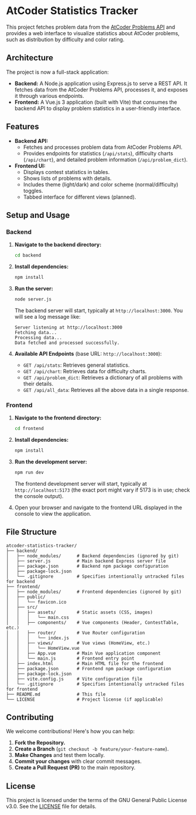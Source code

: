 # AtCoder Statistics Tracker

This project fetches problem data from the [AtCoder Problems API](https://kenkoooo.com/atcoder/#/api) and provides a web interface to visualize statistics about AtCoder problems, such as distribution by difficulty and color rating.

## Architecture

The project is now a full-stack application:

-   **Backend:** A Node.js application using Express.js to serve a REST API. It fetches data from the AtCoder Problems API, processes it, and exposes it through various endpoints.
-   **Frontend:** A Vue.js 3 application (built with Vite) that consumes the backend API to display problem statistics in a user-friendly interface.

## Features

-   **Backend API:**
    -   Fetches and processes problem data from AtCoder Problems API.
    -   Provides endpoints for statistics (`/api/stats`), difficulty charts (`/api/chart`), and detailed problem information (`/api/problem_dict`).
-   **Frontend UI:**
    -   Displays contest statistics in tables.
    -   Shows lists of problems with details.
    -   Includes theme (light/dark) and color scheme (normal/difficulty) toggles.
    -   Tabbed interface for different views (planned).

## Setup and Usage

### Backend

1.  **Navigate to the backend directory:**
    ```bash
    cd backend
    ```

2.  **Install dependencies:**
    ```bash
    npm install
    ```

3.  **Run the server:**
    ```bash
    node server.js
    ```
    The backend server will start, typically at `http://localhost:3000`.
    You will see a log message like:
    ```
    Server listening at http://localhost:3000
    Fetching data...
    Processing data...
    Data fetched and processed successfully.
    ```

4.  **Available API Endpoints** (base URL: `http://localhost:3000`):
    -   `GET /api/stats`: Retrieves general statistics.
    -   `GET /api/chart`: Retrieves data for difficulty charts.
    -   `GET /api/problem_dict`: Retrieves a dictionary of all problems with their details.
    -   `GET /api/all_data`: Retrieves all the above data in a single response.

### Frontend

1.  **Navigate to the frontend directory:**
    ```bash
    cd frontend
    ```

2.  **Install dependencies:**
    ```bash
    npm install
    ```

3.  **Run the development server:**
    ```bash
    npm run dev
    ```
    The frontend development server will start, typically at `http://localhost:5173` (the exact port might vary if 5173 is in use; check the console output).

4.  Open your browser and navigate to the frontend URL displayed in the console to view the application.

## File Structure

```
atcoder-statistics-tracker/
├── backend/
│   ├── node_modules/      # Backend dependencies (ignored by git)
│   ├── server.js          # Main backend Express server file
│   ├── package.json       # Backend npm package configuration
│   ├── package-lock.json
│   └── .gitignore         # Specifies intentionally untracked files for backend
├── frontend/
│   ├── node_modules/      # Frontend dependencies (ignored by git)
│   ├── public/
│   │   └── favicon.ico
│   ├── src/
│   │   ├── assets/        # Static assets (CSS, images)
│   │   │   └── main.css
│   │   ├── components/    # Vue components (Header, ContestTable, etc.)
│   │   ├── router/        # Vue Router configuration
│   │   │   └── index.js
│   │   ├── views/         # Vue views (HomeView, etc.)
│   │   │   └── HomeView.vue
│   │   ├── App.vue        # Main Vue application component
│   │   └── main.js        # Frontend entry point
│   ├── index.html         # Main HTML file for the frontend
│   ├── package.json       # Frontend npm package configuration
│   ├── package-lock.json
│   ├── vite.config.js     # Vite configuration file
│   └── .gitignore         # Specifies intentionally untracked files for frontend
├── README.md              # This file
└── LICENSE                # Project license (if applicable)
```

## Contributing

We welcome contributions! Here's how you can help:

1.  **Fork the Repository.**
2.  **Create a Branch** (`git checkout -b feature/your-feature-name`).
3.  **Make Changes** and test them locally.
4.  **Commit your changes** with clear commit messages.
5.  **Create a Pull Request (PR)** to the main repository.

## License

This project is licensed under the terms of the GNU General Public License v3.0. See the [LICENSE](LICENSE) file for details.
